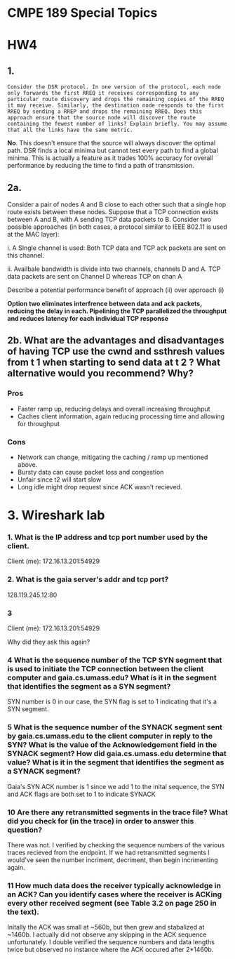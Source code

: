 # CMPE 189 Special Topics

# HW4


## 1. 
`Consider the DSR protocol. In one version of the protocol, each node only forwards the first
RREQ it receives corresponding to any particular route discovery and drops the remaining copies
of the RREQ it may receive. Similarly, the destination node responds to the first RREQ by
sending a RREP and drops the remaining RREQ. Does this approach ensure that the source node
will discover the route containing the fewest number of links? Explain briefly. You may assume
that all the links have the same metric.`

**No**. This doesn't ensure that the source will always discover the optimal path. DSR finds a local minima but cannot test every path to find a global minima. This is actually a feature as it trades 100% accuracy for overall performance by reducing the time to find a path of transmission.

## 2a.
Consider a pair of nodes A and B close to each other such that a single hop route exists
between these nodes. Suppose that a TCP connection exists between A and B, with A sending
TCP data packets to B. Consider two possible approaches (in both cases, a protocol similar to
IEEE 802.11 is used at the MAC layer):

i. A SIngle channel is used: Both TCP data and TCP ack packets are sent on this channel. 

ii. Availbale bandwidth is divide into two channels, channels D and A. TCP data packets are sent on Channel D whereas TCP on chan A

Describe a potential performance benefit of approach (ii) over approach (i)


**Option two eliminates interfrence between data and ack packets, reducing the delay in each. Pipelining the TCP parallelized the throughput and reduces latency for each individual TCP response**


## 2b. What are the advantages and disadvantages of having TCP use the cwnd and ssthresh values from t 1 when starting to send data at t 2 ? What alternative would you recommend? Why?

### Pros
- Faster ramp up, reducing delays and overall increasing throughput
- Caches client information, again reducing processing time and allowing for throughput

### Cons
- Network can change, mitigating the caching / ramp up mentioned above.
- Bursty data can cause packet loss and congestion
- Unfair since t2 will start slow
- Long idle might drop request since ACK wasn't recieved.


# 3. Wireshark lab

### 1. What is the IP address and tcp port number used by the client.
Client (me): 172.16.13.201:54929
### 2. What is the gaia server's addr and tcp port?
128.119.245.12:80

### 3
Client (me): 172.16.13.201:54929

Why did they ask this again? 

### 4 What is the sequence number of the TCP SYN segment that is used to initiate the TCP connection between the client computer and gaia.cs.umass.edu? What is it in the segment that identifies the segment as a SYN segment?
SYN number is 0 in our case, the SYN flag is set to 1 indicating that it's a SYN segment.

### 5 What is the sequence number of the SYNACK segment sent by gaia.cs.umass.edu to the client computer in reply to the SYN? What is the value of the Acknowledgement field in the SYNACK segment? How did gaia.cs.umass.edu determine that value? What is it in the segment that identifies the segment as a SYNACK segment?

Gaia's SYN ACK number is 1 since we add 1 to the inital sequence, the SYN and ACK flags are both set to 1 to indicate SYNACK


### 10 Are there any retransmitted segments in the trace file? What did you check for (in the trace) in order to answer this question?

There was not. I verified by checking the sequence numbers of the various traces recieved from the endpoint. If we had retransmitted segments I would've seen the number incriment, decriment, then begin incrimenting again. 

### 11 How much data does the receiver typically acknowledge in an ACK? Can you identify cases where the receiver is ACKing every other received segment (see Table 3.2 on page 250 in the text).

Initally the ACK was small at ~560b, but then grew and stabalized at ~1460b. I actually did not observe any skipping in the ACK sequence unfortunately. I double verified the sequence numbers and data lengths twice but observed no instance where the ACK occured after 2*1460b.